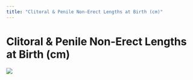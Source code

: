 ```yaml
---
title: "Clitoral & Penile Non-Erect Lengths at Birth (cm)"
---
```


# Clitoral & Penile Non-Erect Lengths at Birth (cm)

![][1]

 [1]: /files/images/lengths-757.gif